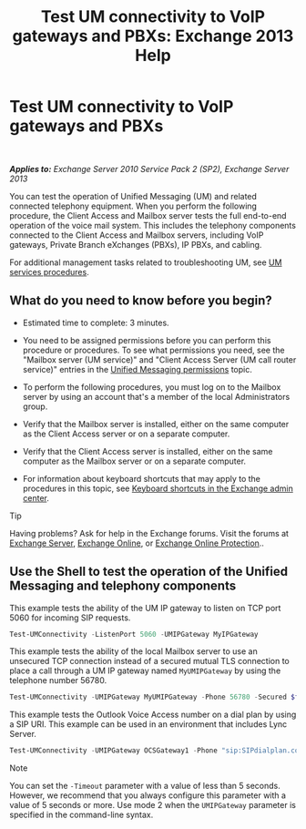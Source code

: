 ﻿---
title: 'Test UM connectivity to VoIP gateways and PBXs: Exchange 2013 Help'
TOCTitle: Test UM connectivity to VoIP gateways and PBXs
ms:assetid: 2aca8631-a99a-4e29-aff0-e462385f03b2
ms:mtpsurl: https://technet.microsoft.com/en-us/library/Aa996906(v=EXCHG.150)
ms:contentKeyID: 55129209
ms.date: 12/09/2016
mtps_version: v=EXCHG.150
---

# Test UM connectivity to VoIP gateways and PBXs

 

_**Applies to:** Exchange Server 2010 Service Pack 2 (SP2), Exchange Server 2013_


You can test the operation of Unified Messaging (UM) and related connected telephony equipment. When you perform the following procedure, the Client Access and Mailbox server tests the full end-to-end operation of the voice mail system. This includes the telephony components connected to the Client Access and Mailbox servers, including VoIP gateways, Private Branch eXchanges (PBXs), IP PBXs, and cabling.

For additional management tasks related to troubleshooting UM, see [UM services procedures](um-services-procedures-exchange-2013-help.md).

## What do you need to know before you begin?

  - Estimated time to complete: 3 minutes.

  - You need to be assigned permissions before you can perform this procedure or procedures. To see what permissions you need, see the "Mailbox server (UM service)" and "Client Access Server (UM call router service)" entries in the [Unified Messaging permissions](unified-messaging-permissions-exchange-2013-help.md) topic.

  - To perform the following procedures, you must log on to the Mailbox server by using an account that's a member of the local Administrators group.

  - Verify that the Mailbox server is installed, either on the same computer as the Client Access server or on a separate computer.

  - Verify that the Client Access server is installed, either on the same computer as the Mailbox server or on a separate computer.

  - For information about keyboard shortcuts that may apply to the procedures in this topic, see [Keyboard shortcuts in the Exchange admin center](keyboard-shortcuts-in-the-exchange-admin-center-2013-help.md).


> [!TIP]
> Having problems? Ask for help in the Exchange forums. Visit the forums at <A href="https://go.microsoft.com/fwlink/p/?linkid=60612">Exchange Server</A>, <A href="https://go.microsoft.com/fwlink/p/?linkid=267542">Exchange Online</A>, or <A href="https://go.microsoft.com/fwlink/p/?linkid=285351">Exchange Online Protection</A>..



## Use the Shell to test the operation of the Unified Messaging and telephony components

This example tests the ability of the UM IP gateway to listen on TCP port 5060 for incoming SIP requests.

```powershell
Test-UMConnectivity -ListenPort 5060 -UMIPGateway MyIPGateway
```

This example tests the ability of the local Mailbox server to use an unsecured TCP connection instead of a secured mutual TLS connection to place a call through a UM IP gateway named `MyUMIPGateway` by using the telephone number 56780.

```powershell
Test-UMConnectivity -UMIPGateway MyUMIPGateway -Phone 56780 -Secured $false
```

This example tests the Outlook Voice Access number on a dial plan by using a SIP URI. This example can be used in an environment that includes Lync Server.

```powershell
Test-UMConnectivity -UMIPGateway OCSGateway1 -Phone "sip:SIPdialplan.contoso.com@contoso.com"
```


> [!NOTE]
> You can set the <CODE>-Timeout</CODE> parameter with a value of less than 5 seconds. However, we recommend that you always configure this parameter with a value of 5 seconds or more. Use mode 2 when the <CODE>&shy;UMIPGateway</CODE> parameter is specified in the command-line syntax.



